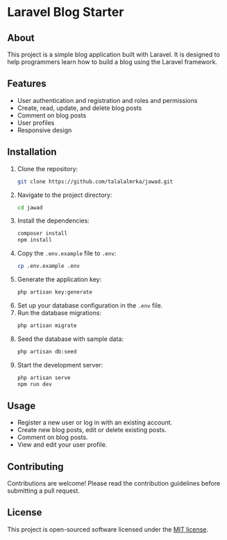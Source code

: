 # Laravel Blog Starter

## About

This project is a simple blog application built with Laravel. It is designed to help programmers learn how to build a blog using the Laravel framework.

## Features

- User authentication and registration and roles and permissions
- Create, read, update, and delete blog posts
- Comment on blog posts
- User profiles
- Responsive design

## Installation

1. Clone the repository:
    ```sh
    git clone https://github.com/talalalmrka/jawad.git
    ```
2. Navigate to the project directory:
    ```sh
    cd jawad
    ```
3. Install the dependencies:
    ```sh
    composer install
    npm install
    ```
4. Copy the `.env.example` file to `.env`:
    ```sh
    cp .env.example .env
    ```
5. Generate the application key:
    ```sh
    php artisan key:generate
    ```
6. Set up your database configuration in the `.env` file.
7. Run the database migrations:
    ```sh
    php artisan migrate
    ```
8. Seed the database with sample data:
    ```sh
    php artisan db:seed
    ```
9. Start the development server:
    ```sh
    php artisan serve
    npm run dev
    ```

## Usage

- Register a new user or log in with an existing account.
- Create new blog posts, edit or delete existing posts.
- Comment on blog posts.
- View and edit your user profile.

## Contributing

Contributions are welcome! Please read the contribution guidelines before submitting a pull request.

## License

This project is open-sourced software licensed under the [MIT license](https://opensource.org/licenses/MIT).